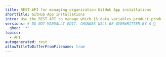 ```yaml
---
title: REST API for managing organization GitHub App installations
shortTitle: GitHub App installations
intro: Use the REST API to manage which {% data variables.product.prodname_github_apps %} are installed in your enterprise's organizations.
versions: # DO NOT MANUALLY EDIT. CHANGES WILL BE OVERWRITTEN BY A 🤖
  ghec: '*'
topics:
  - API
autogenerated: rest
allowTitleToDifferFromFilename: true
---
```


<!-- Content after this section is automatically generated -->
